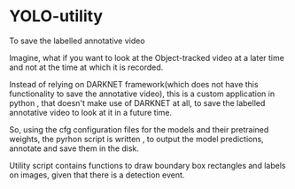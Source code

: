 # YOLO-utility
To save the labelled annotative video 

Imagine, what if you want to look at the Object-tracked video at a later time and not at the time at which it is recorded.

Instead of relying on DARKNET framework(which does not have this functionality to save the annotative video), 
this is a custom application in python , that doesn't make use of DARKNET at all,
to save the labelled annotative video to look at it in a future time.

So, using the cfg configuration files for the models and their pretrained weights, the pyrhon script is written ,
to output the model predictions, annotate and save them in the disk.

Utility script contains functions to draw boundary box rectangles and labels on images, given that there is a detection event.
